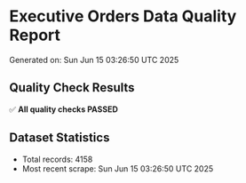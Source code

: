 # Executive Orders Data Quality Report
Generated on: Sun Jun 15 03:26:50 UTC 2025

## Quality Check Results
✅ **All quality checks PASSED**

## Dataset Statistics
- Total records: 4158
- Most recent scrape: Sun Jun 15 03:26:50 UTC 2025
